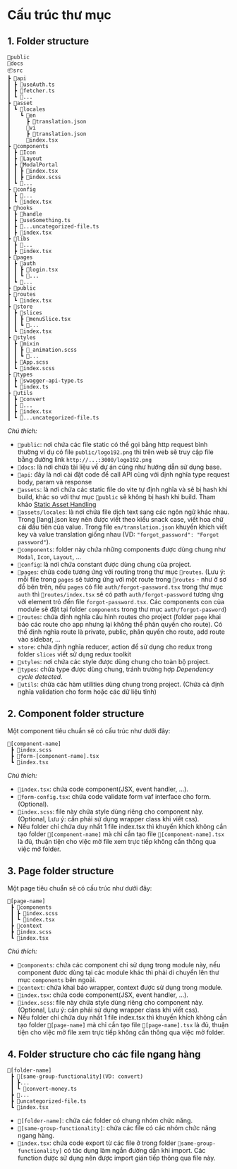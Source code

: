 # Cấu trúc thư mục

## 1. Folder structure

```text
📂public
📂docs
📦src
┣ 📂api
┃ ┣ 📜useAuth.ts
┃ ┣ 📜fetcher.ts
┃ ┗ 📜...
┣ 📂asset
┃ ┗ 📂locales
┃   ┗ 📂en
┃     ┣ 📄translation.json
┃     📂vi
┃     ┣ 📄translation.json
┃     📜index.tsx
┣ 📂components
┃ ┣ 📂Icon
┃ ┣ 📂Layout
┃ ┣ 📂ModalPortal
┃ ┃ ┣ 📜index.tsx
┃ ┃ ┣ 📃index.scss
┃ ┗ 📂...
┣ 📂config
┃ ┣ 📜...
┃ ┗ 📜index.tsx
┣ 📂hooks
┃ ┣ 📂handle
┃ ┣ 📜useSomething.ts
┃ ┣ 📜...uncategorized-file.ts
┃ ┣ 📜index.tsx
┣ 📂libs
┃ ┣ 📜...
┃ ┣ 📜index.tsx
┣ 📂pages
┃ ┣ 📂auth
┃ ┃ ┣ 📜login.tsx
┃ ┃ ┗ 📜...
┃ ┗ 📜...
┣ 📂public
┣ 📂routes
┃ ┗ 📜index.tsx
┣ 📂store
┃ ┣ 📂slices
┃ ┃ ┣ 📜menuSlice.tsx
┃ ┃ ┗ 📜...
┃ ┗ 📜index.tsx
┣ 📂styles
┃ ┣ 📂mixin
┃ ┃ ┣ 📃_animation.scss
┃ ┃ ┗ 📃...
┃ ┣ 📃App.scss
┃ ┗ 📃index.scss
┣ 📂types
┃ ┣ 📃swagger-api-type.ts
┃ ┗ 📃index.ts
┣ 📂utils
┃ ┣ 📂convert
┃ ┣ 📂...
┃ ┣ 📜index.tsx
┃ ┗ 📜...uncategorized-file.ts
```

_Chú thích:_

- `📂public`: nơi chứa các file static có thể gọi bằng http request bình thường ví dụ có file `public/logo192.png` thì trên web sẽ truy cập file bằng đường link `http://...:3000/logo192.png`
- `📂docs`: là nơi chứa tài liệu về dự án cũng như hướng dẫn sử dụng base.
- `📂api`: đây là nơi cài đặt code để call API cùng với định nghĩa type request body, param và response
- `📂assets`: là nơi chứa các static file do vite tự định nghĩa và sẽ bị hash khi build, khác so với thư mục `📂public` sẽ không bị hash khi build. Tham khảo [Static Asset Handling](https://vitejs.dev/guide/assets)
- `📂assets/locales`: là nơi chứa file dịch text sang các ngôn ngữ khác nhau. Trong [lang].json key nên được viết theo kiểu snack case, viết hoa chữ cái đầu tiên của value. Trong file `en/translation.json` khuyến khích viết key và value translation giống nhau (VD: `"forgot_password": "Forgot password"`).
- `📂components`: folder này chứa những components được dùng chung như `Modal`, `Icon`, `Layout`, ...
- `📂config`: là nơi chứa constant được dùng chung của project.
- `📂pages`: chứa code tương ứng với routing trong thư mục `📂routes`.
  (Lưu ý: mỗi file trong `pages` sẽ tương ứng với một route trong `📂routes` - như ở sơ đồ bên trên, nếu `pages` có file `auth/forgot-password.tsx` trong thư mục `auth` thì `📂routes/index.tsx` sẽ có path `auth/forgot-password` tương ứng với element trỏ đến file `forgot-password.tsx`. Các components con của module sẽ đặt tại folder `components` trong thư mục `auth/forgot-pasword`)
- `📂routes`: chứa định nghĩa cấu hình routes cho project (folder `page` khai báo các route cho app nhưng lại không thể phân quyền cho route). Có thể định nghĩa route là private, public, phân quyền cho route, add route vào sidebar, ...
- `store`: chứa định nghĩa reducer, action để sử dụng cho redux trong folder `slices` viết sử dụng redux toolkit
- `📂styles`: nơi chứa các style được dùng chung cho toàn bộ project.
- `📂types`: chứa type được dùng chung, tránh trường hợp _Dependency cycle detected_.
- `📂utils`: chứa các hàm utilities dùng chung trong project. (Chứa cả định nghĩa validation cho form hoặc các dữ liệu tĩnh)

## 2. Component folder structure

Một component tiêu chuẩn sẽ có cấu trúc như dưới đây:

```text
📂[component-name]
 ┣ 📃index.scss
 ┣ 📜form-[component-name].tsx
 ┗ 📜index.tsx
```

_Chú thích:_

- `📜index.tsx`: chứa code component(JSX, event handler, ...).
- `📜form-config.tsx`: chứa code validate form vaf interface cho form. (Optional).
- `📃index.scss`: file này chứa style dùng riêng cho component này. (Optional, Lưu ý: cần phải sử dụng wrapper class khi viết css).
- Nếu folder chỉ chứa duy nhất 1 file index.tsx thì khuyến khích không cần tạo folder `📂[component-name]` mà chỉ cần tạo file `📜[component-name].tsx` là đủ, thuận tiện cho việc mở file xem trực tiếp không cần thông qua việc mở folder.

## 3. Page folder structure

Một page tiêu chuẩn sẽ có cấu trúc như dưới đây:

```text
📂[page-name]
 ┣ 📂components
 ┃ ┣ 📃index.scss
 ┃ ┗ 📜index.tsx
 ┣ 📂context
 ┣ 📃index.scss
 ┗ 📜index.tsx
```

_Chú thích:_

- `📂components`: chứa các component chỉ sử dụng trong module này, nếu component đươc dùng tại các module khác thì phải di chuyển lên thư mục `components` bên ngoài.
- `📂context`: chứa khai báo wrapper, context được sử dụng trong module.
- `📜index.tsx`: chứa code component(JSX, event handler, ...).
- `📃index.scss`: file này chứa style dùng riêng cho component này. (Optional, Lưu ý: cần phải sử dụng wrapper class khi viết css).
- Nếu folder chỉ chứa duy nhất 1 file index.tsx thì khuyến khích không cần tạo folder `📂[page-name]` mà chỉ cần tạo file `📜[page-name].tsx` là đủ, thuận tiện cho việc mở file xem trực tiếp không cần thông qua việc mở folder.

## 4. Folder structure cho các file ngang hàng

```text
📂[folder-name]
 ┣ 📂[same-group-functionality](VD: convert)
 ┃ ┣...
 ┃ ┗ 📜convert-money.ts
 ┣ 📂...
 ┣ 📜uncategorized-file.ts
 ┗ 📜index.tsx
```

- `📂[folder-name]`: chứa các folder có chung nhóm chức năng.
- `📂[same-group-functionality]`: chứa các file có các nhóm chức năng ngang hàng.
- `📜index.tsx`: chứa code export từ các file ở trong folder `📂same-group-functionality]` có tác dụng làm ngắn đường dẫn khi import. Các function được sử dụng nên được import gián tiếp thông qua file này.
